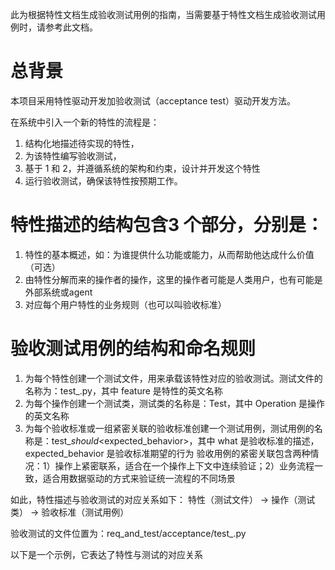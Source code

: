 此为根据特性文档生成验收测试用例的指南，当需要基于特性文档生成验收测试用例时，请参考此文档。

# 总背景

本项目采用特性驱动开发加验收测试（acceptance test）驱动开发方法。

在系统中引入一个新的特性的流程是：
1. 结构化地描述待实现的特性，
2. 为该特性编写验收测试，
3. 基于 1 和 2，并遵循系统的架构和约束，设计并开发这个特性
4. 运行验收测试，确保该特性按预期工作。


# 特性描述的结构包含3 个部分，分别是：
1. 特性的基本概述，如：为谁提供什么功能或能力，从而帮助他达成什么价值（可选）
2. 由特性分解而来的操作者的操作，这里的操作者可能是人类用户，也有可能是外部系统或agent
3. 对应每个用户特性的业务规则（也可以叫验收标准）

# 验收测试用例的结构和命名规则
1. 为每个特性创建一个测试文件，用来承载该特性对应的验收测试。测试文件的名称为：test_<feature>.py，其中 feature 是特性的英文名称
2. 为每个操作创建一个测试类，测试类的名称是：Test<Operation>，其中 Operation 是操作的英文名称
3. 为每个验收标准或一组紧密关联的验收标准创建一个测试用例，测试用例的名称是：test_<what>_should_<expected_behavior>，其中 what 是验收标准的描述，expected_behavior 是验收标准期望的行为
验收用例的紧密关联包含两种情况：1）操作上紧密联系，适合在一个操作上下文中连续验证；2）业务流程一致，适合用数据驱动的方式来验证统一流程的不同场景

如此，特性描述与验收测试的对应关系如下：
特性（测试文件） → 操作（测试类） → 验收标准（测试用例）

验收测试的文件位置为：req_and_test/acceptance/test_<feature>.py

以下是一个示例，它表达了特性与测试的对应关系

